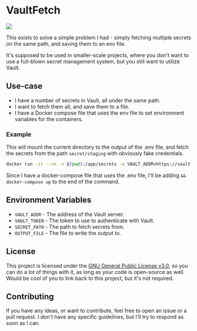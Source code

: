 # VaultFetch

<a href="https://hub.docker.com/repository/docker/omznc/vaultfetch"><img src="https://img.shields.io/badge/DockerHub-white?style=for-the-badge&logo=docker"></a></p>

This exists to solve a simple problem I had - simply fetching multiple secrets on the same path, and saving them to an
env file.

It's supposed to be used in smaller-scale projects, where you don't want to use a full-blown secret management system,
but you still want to utilize Vault.

## Use-case

- I have a number of secrets in Vault, all under the same path.
- I want to fetch them all, and save them to a file.
- I have a Docker compose file that uses the env file to set environment variables for the containers.

### Example

This will mount the current directory to the output of the .env file, and fetch the secrets from the
path `secret/staging` with obviously fake credentials.

```bash
docker run -it --rm -v $(pwd):/app/secrets -e VAULT_ADDR=https://vault.example.com -e VAULT_TOKEN=1234567890 -e SECRET_PATH=secret/staging -e OUTPUT_FILE=.env vaultfetch
```

Since I have a docker-compose file that uses the .env file, I'll be adding `&& docker-compose up` to the end of the
command.

## Environment Variables

- `VAULT_ADDR` - The address of the Vault server.
- `VAULT_TOKEN` - The token to use to authenticate with Vault.
- `SECRET_PATH` - The path to fetch secrets from.
- `OUTPUT_FILE` - The file to write the output to.

## License

This project is licensed under the [GNU General Public License v3.0](https://www.gnu.org/licenses/gpl-3.0.html), so you
can do a lot of things with it, as long as your code is open-source as well. Would be cool of you to link back to this
project, but it's not required.

## Contributing

If you have any ideas, or want to contribute, feel free to open an issue or a pull request.
I don't have any specific guidelines, but I'll try to respond as soon as I can.
